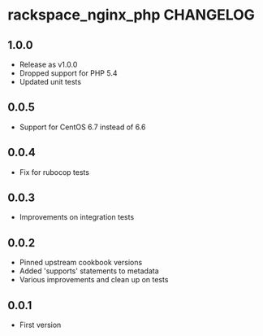 rackspace_nginx_php CHANGELOG
==================

1.0.0
-----
- Release as v1.0.0
- Dropped support for PHP 5.4
- Updated unit tests

0.0.5
-----
- Support for CentOS 6.7 instead of 6.6

0.0.4
-----
- Fix for rubocop tests

0.0.3
-----
- Improvements on integration tests

0.0.2
-----
- Pinned upstream cookbook versions
- Added 'supports' statements to metadata
- Various improvements and clean up on tests

0.0.1
-----
- First version
